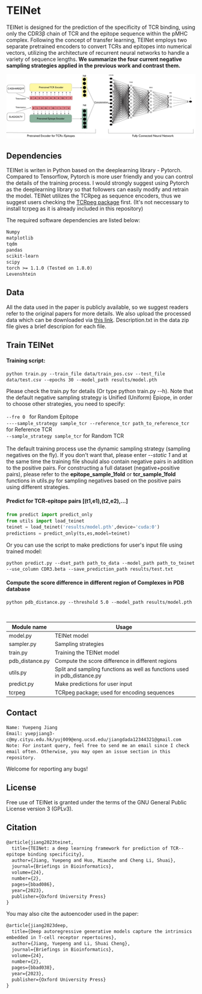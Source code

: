 # TEINet 
TEINet is designed for the prediction of the specificity of TCR binding, using only the CDR3β chain of TCR and the epitope sequence within the pMHC complex. Following the concept of transfer learning, TEINet employs two separate pretrained encoders to convert TCRs and epitopes into numerical vectors, utilizing the architecture of recurrent neural networks to handle a variety of sequence lengths. __We summarize the four current negative sampling strategies applied in the previous work and contrast them.__ <br /> 

<img src="https://github.com/jiangdada1221/tensorflow_in_practice/blob/master/TEINet.jpg" width="800"> <br />

## Dependencies
TEINet is writen in Python based on the deeplearning library - Pytorch. Compared to Tensorflow, Pytorch is more user friendly and you can control the details of the training process. I would strongly suggest using Pytorch as the deeplearning library so that followers can easily modify and retrain the model. TEINet utilizes the TCRpeg as sequence encoders, thus we suggest users checking the [TCRpeg package](https://github.com/jiangdada1221/TCRpeg) first. (It's not neccessary to install tcrpeg as it is already included in this repository) <br />

The required software dependencies are listed below:
 ```
Numpy
matplotlib
tqdm
pandas
scikit-learn
scipy
torch >= 1.1.0 (Tested on 1.8.0)
Levenshtein
 ```

## Data

 All the data used in the paper is publicly available, so we suggest readers refer to the original papers for more details. We also upload the processed data which can be downloaded via [this link](https://drive.google.com/file/d/1ioEkYeIdLMafYgoNER33QrThKHlgZCzZ/view?usp=sharing). Description.txt in the data zip file gives a brief descripion for each file.

## Train TEINet

#### Training script:
```
python train.py --train_file data/train_pos.csv --test_file data/test.csv --epochs 30 --model_path results/model.pth
```
Please check the train.py for details (Or type python train.py --h). Note that the default negative sampling strategy is Unified (Uniform) Epiope, in order to choose other strategies, you need to specify: <br /> <br />
```--fre 0 ``` for Random Epitope <br />
```----sample_strategy sample_tcr --reference_tcr path_to_reference_tcr``` for Reference TCR <br />
```--sample_strategy sample_tcr``` for Random TCR <br /> <br />
The default training process use the dynamic sampling strategy (sampling negatives on the fly). If you don't want that, please enter *--static 1* and at the same time the training file should also contain negative pairs in addition to the positive pairs. For constructing a full dataset (negative+positive pairs), please refer to the __epitope_sample_1fold__ or __tcr_sample_1fold__ functions in utils.py for sampling negatives based on the positive pairs using different strategies.

#### Predict for TCR-epitope pairs [(t1,e1),(t2,e2),...]
```python
from predict import predict_only
from utils import load_teinet
teinet = load_teinet('results/model.pth',device='cuda:0')
predictions = predict_only(ts,es,model=teinet)
```
Or you can use the script to make predictions for user's input file using trained model:
```
python predict.py --dset_path path_to_data --model_path path_to_teinet --use_column CDR3.beta --save_prediction_path results/test.txt
```

#### Compute the score difference in different region of Complexes in PDB database
```
python pdb_distance.py --threshold 5.0 --model_path results/model.pth
```
<br />

| Module name                                    | Usage                                              |    
|------------------------------------------------|----------------------------------------------------|
| model.py                                      | TEINet model                   |
| sampler.py                                    | Sampling strategies  |
| train.py                                    | Training the TEINet model     |
| pdb_distance.py                                       | Compute the score difference in different regions  |
| utils.py                              | Split and sampling functions as well as functions used in pdb_distance.py             |
| predict.py                                       | Make predictions for user input                      |
| tcrpeg                                | TCRpeg package; used for encoding sequences                   |

## Contact
```
Name: Yuepeng Jiang
Email: yuepjiang3-c@my.cityu.edu.hk/yuj009@eng.ucsd.edu/jiangdada12344321@gmail.com
Note: For instant query, feel free to send me an email since I check email often. Otherwise, you may open an issue section in this repository.
```
Welcome for reporting any bugs!

## License

Free use of TEINet is granted under the terms of the GNU General Public License version 3 (GPLv3).

## Citation
```
@article{jiang2023teinet,
  title={TEINet: a deep learning framework for prediction of TCR--epitope binding specificity},
  author={Jiang, Yuepeng and Huo, Miaozhe and Cheng Li, Shuai},
  journal={Briefings in Bioinformatics},
  volume={24},
  number={2},
  pages={bbad086},
  year={2023},
  publisher={Oxford University Press}
}
```
You may also cite the autoencoder used in the paper:
```
@article{jiang2023deep,
  title={Deep autoregressive generative models capture the intrinsics embedded in T-cell receptor repertoires},
  author={Jiang, Yuepeng and Li, Shuai Cheng},
  journal={Briefings in Bioinformatics},
  volume={24},
  number={2},
  pages={bbad038},
  year={2023},
  publisher={Oxford University Press}
}
```

